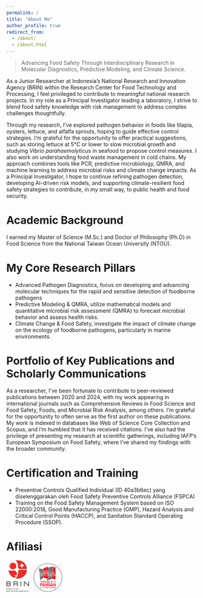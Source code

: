 ```yaml
---
permalink: /
title: "About Me"
author_profile: true
redirect_from: 
  - /about/
  - /about.html
---
```

> Advancing Food Safety Through Interdisciplinary Research in Molecular Diagnostics, Predictive Modeling, and Climate Science.

As a Junior Researcher at Indonesia’s National Research and Innovation Agency (BRIN) within the Research Center for Food Technology and Processing, I feel privileged to contribute to meaningful national research projects. In my role as a Principal Investigator leading a laboratory, I strive to blend food safety knowledge with risk management to address complex challenges thoughtfully.

Through my research, I’ve explored pathogen behavior in foods like tilapia, oysters, lettuce, and alfalfa sprouts, hoping to guide effective control strategies. I’m grateful for the opportunity to offer practical suggestions, such as storing lettuce at 5°C or lower to slow microbial growth and studying <em>Vibrio parahaemolyticus</em> in seafood to propose control measures. I also work on understanding food waste management in cold chains. My approach combines tools like PCR, predictive microbiology, QMRA, and machine learning to address microbial risks and climate change impacts. As a Principal Investigator, I hope to continue refining pathogen detection, developing AI-driven risk models, and supporting climate-resilient food safety strategies to contribute, in my small way, to public health and food security.

Academic Background 
=====
I earned my Master of Science (M.Sc.) and Doctor of Philosophy (Ph.D) in Food Science from the National Taiwan Ocean University (NTOU).

My Core Research Pillars 
=====
* Advanced Pathogen Diagnostics, focus on developing and advancing molecular techniques for the rapid and sensitive detection of foodborne pathogens
* Predictive Modeling & QMRA, utilize mathematical models and quantitative microbial risk assessment (QMRA) to forecast microbial behavior and assess health risks.
* Climate Change & Food Safety, investigate the impact of climate change on the ecology of foodborne pathogens, particularly in marine environments.

Portfolio of Key Publications and Scholarly Communications
=====
As a researcher, I’ve been fortunate to contribute to peer-reviewed publications between 2020 and 2024, with my work appearing in international journals such as Comprehensive Reviews in Food Science and Food Safety, Foods, and Microbial Risk Analysis, among others. I’m grateful for the opportunity to often serve as the first author on these publications. My work is indexed in databases like Web of Science Core Collection and Scopus, and I’m humbled that it has received citations. I’ve also had the privilege of presenting my research at scientific gatherings, including IAFP’s European Symposium on Food Safety, where I’ve shared my findings with the broader community.

Certification and Training
=====
* Preventive Controls Qualified Individual (ID 40a3b6ec) yang diselenggarakan oleh Food Safety Preventive Controls Alliance (FSPCA)
* Training on the Food Safety Management System based on ISO 22000:2018, Good Manufacturing Practice (GMP), Hazard Analysis and Critical Control Points (HACCP), and Sanitation Standard Operating Procedure (SSOP).

Afiliasi 
=====
<img src = "images/logo_brin.png" width = "60px" /> &nbsp;
<img src = "images/logo_prtpp.png" width = "75px" />
